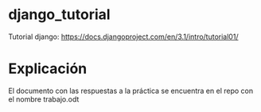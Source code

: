 # django_tutorial
Tutorial django: https://docs.djangoproject.com/en/3.1/intro/tutorial01/

# Explicación

El documento con las respuestas a la práctica se encuentra en el repo con el nombre trabajo.odt
